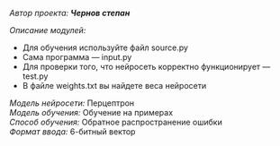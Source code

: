 *Автор проекта:* ***Чернов степан***

*Описание модулей:*
- Для обучения используйте файл source.py
- Сама программа — input.py
- Для проверки того, что нейросеть корректно функционирует — test.py
- В файле weights.txt вы найдете веса нейросети

*Модель нейросети:* Перцептрон  
*Модель обучения:*  Обучение на примерах  
*Способ обучения:*  Обратное распространение ошибки  
*Формат ввода:*     6-битный вектор  
